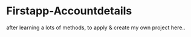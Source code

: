 # Firstapp-Accountdetails
after learning a lots of methods, to apply &amp; create my own project here..
